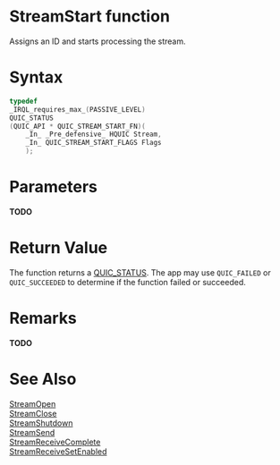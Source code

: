 StreamStart function
======

Assigns an ID and starts processing the stream.

# Syntax

```C
typedef
_IRQL_requires_max_(PASSIVE_LEVEL)
QUIC_STATUS
(QUIC_API * QUIC_STREAM_START_FN)(
    _In_ _Pre_defensive_ HQUIC Stream,
    _In_ QUIC_STREAM_START_FLAGS Flags
    );
```

# Parameters

**TODO**

# Return Value

The function returns a [QUIC_STATUS](../v0/QUIC_STATUS.md). The app may use `QUIC_FAILED` or `QUIC_SUCCEEDED` to determine if the function failed or succeeded.

# Remarks

**TODO**

# See Also

[StreamOpen](StreamOpen.md)<br>
[StreamClose](StreamClose.md)<br>
[StreamShutdown](StreamShutdown.md)<br>
[StreamSend](StreamSend.md)<br>
[StreamReceiveComplete](StreamReceiveComplete.md)<br>
[StreamReceiveSetEnabled](StreamReceiveSetEnabled.md)<br>
